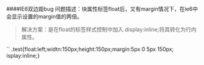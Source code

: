 ####IE6双边距bug
 问题描述：块属性标签float后，又有margin情况下，在ie6中会显示设置的margin值的两倍。
>解决方案：是在float的标签样式控制中加入 display:inline;将其转化为行内属性。

`` .test{float:left;widtn:150px;height:150px;margin:5px 0 5px 150px; isplay:inline;}
